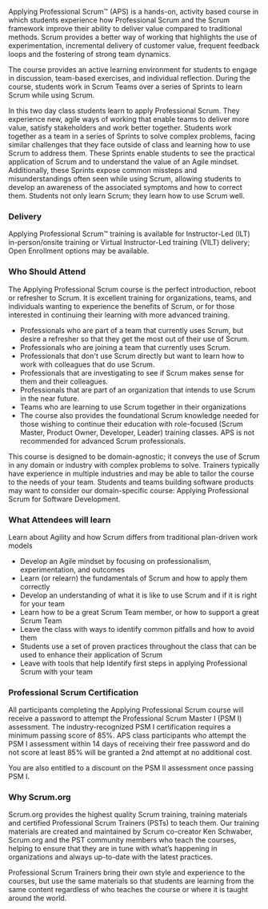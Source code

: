<!-- applying-professional-scrum--->

Applying Professional Scrum™ (APS) is a hands-on, activity based course in which students experience how Professional Scrum and the Scrum framework improve their ability to deliver value compared to traditional methods.  Scrum provides a better way of working that highlights the use of experimentation, incremental delivery of customer value, frequent feedback loops and the fostering of strong team dynamics.

The course provides an active learning environment for students to engage in discussion, team-based exercises, and individual reflection. During the course, students work in Scrum Teams over a series of Sprints to learn Scrum while using Scrum.

In this two day class students learn to apply Professional Scrum. They experience new, agile ways of working that enable teams to deliver more value, satisfy stakeholders and work better together. Students work together as a team in a series of Sprints to solve complex problems, facing similar challenges that they face outside of class and learning how to use Scrum to address them. These Sprints enable students to see the practical application of Scrum and to understand the value of an Agile mindset. Additionally, these Sprints expose common missteps and misunderstandings often seen while using Scrum, allowing students to develop an awareness of the associated symptoms and how to correct them. Students not only learn Scrum; they learn how to use Scrum well.


### Delivery

Applying Professional Scrum™ training is available for Instructor-Led (ILT) in-person/onsite training or Virtual Instructor-Led training (VILT) delivery; Open Enrollment options may be available.


### Who Should Attend

The Applying Professional Scrum course is the perfect introduction, reboot or refresher to Scrum. It is excellent training for organizations, teams, and individuals wanting to experience the benefits of Scrum, or for those interested in continuing their learning with more advanced training.

- Professionals who are part of a team that currently uses Scrum, but desire a refresher so that they get the most out of their use of Scrum.
- Professionals who are joining a team that currently uses Scrum.
- Professionals that don't use Scrum directly but want to learn how to work with colleagues that do use Scrum.
- Professionals that are investigating to see if Scrum makes sense for them and their colleagues.
- Professionals that are part of an organization that intends to use Scrum in the near future.
- Teams who are learning to use Scrum together in their organizations
- The course also provides the foundational Scrum knowledge needed for those wishing to continue their education with role-focused (Scrum Master, Product Owner, Developer, Leader)  training classes. APS is not recommended for advanced Scrum professionals.

This course is designed to be domain-agnostic; it conveys the use of Scrum in any domain or industry with complex problems to solve. Trainers typically have experience in multiple industries and may be able to tailor the course to the needs of your team. Students and teams building software products may want to consider our domain-specific course: Applying Professional Scrum for Software Development.


### What Attendees will learn

Learn about Agility and how Scrum differs from traditional plan-driven work models
- Develop an Agile mindset by focusing on professionalism, experimentation, and outcomes
- Learn (or relearn) the fundamentals of Scrum and how to apply them correctly
- Develop an understanding of what it is like to use Scrum and if it is right for your team
- Learn how to be a great Scrum Team member, or how to support a great Scrum Team
- Leave the class with ways to identify common pitfalls and how to avoid them
- Students use a set of proven practices throughout the class that can be used to enhance their application
of Scrum
- Leave with tools that help Identify first steps in applying Professional Scrum with your team


### Professional Scrum Certification

All participants completing the Applying Professional Scrum course will receive a password to attempt the Professional Scrum Master I (PSM I) assessment. The industry-recognized PSM I certification requires a minimum passing score of 85%. APS class participants who attempt the PSM I assessment within 14 days of receiving their free password and do not score at least 85% will be granted a 2nd attempt at no additional cost.

You are also entitled to a discount on the PSM II assessment once passing PSM I.


### Why Scrum.org
Scrum.org provides the highest quality Scrum training, training materials and certified Professional Scrum Trainers (PSTs) to teach them. Our training materials are created and maintained by Scrum co-creator Ken Schwaber, Scrum.org and the PST community members who teach the courses, helping to ensure that they are in tune with what’s happening in organizations and always up-to-date with the latest practices.

Professional Scrum Trainers bring their own style and experience to the courses, but use the same materials so that students are learning from the same content regardless of who teaches the course or where it is taught around the world.

